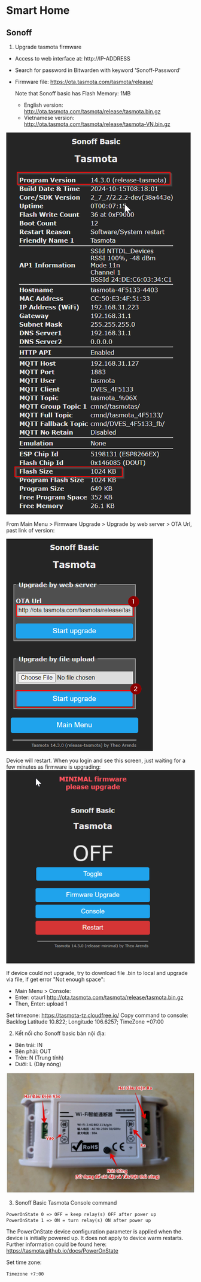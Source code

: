 # Smart Home

## Sonoff
1. Upgrade tasmota firmware
- Access to web interface at: http://IP-ADDRESS
- Search for password in Bitwarden with keyword 'Sonoff-Password'
- Firmware file: https://ota.tasmota.com/tasmota/release/

    Note that Sonoff basic has Flash Memory: 1MB
    + English version: http://ota.tasmota.com/tasmota/release/tasmota.bin.gz
    + Vietnamese version: http://ota.tasmota.com/tasmota/release/tasmota-VN.bin.gz

![alt text](/images/SonoffBasic.png)

From Main Menu > Firmware Upgrade > Upgrade by web server > OTA Url, past link of version:

![alt text](/images/SonoffBasicTasmotaFirmwareUpgrade.png)

Device will restart. When you login and see this screen, just waiting for a few minutes as firmware is upgrading:
![alt text](/images/SonoffBasicTasmotaFirmwareUpgrade1.png)

If device could not upgrade, try to download file .bin to local and upgrade via file, if get error "Not enough space":

- Main Menu > Console:
- Enter: otaurl http://ota.tasmota.com/tasmota/release/tasmota.bin.gz
- Then, Enter: upload 1

Set timezone: https://tasmota-tz.cloudfree.io/
Copy command to console: Backlog Latitude 10.822; Longitude 106.6257; TimeZone +07:00

2. Kết nối cho Sonoff basic bản nội địa:

- Bên trái: IN
- Bên phải: OUT
- Trên: N (Trung tính)
- Dưới: L (Dây nóng)

![alt text](/images/SonoffBasicChina.png)

3. Sonoff Basic Tasmota Console command
```
PowerOnState 0 => OFF = keep relay(s) OFF after power up
PowerOnState 1 => ON = turn relay(s) ON after power up
```
The PowerOnState device configuration parameter is applied when the device is initially powered up. It does not apply to device warm restarts.
Further information could be found here: https://tasmota.github.io/docs/PowerOnState

Set time zone:
```
Timezone +7:00
```
